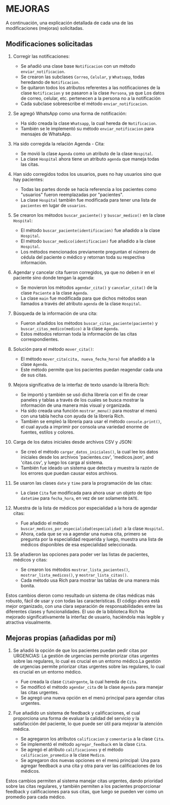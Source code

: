 # MEJORAS

A continuación, una explicación detallada de cada una de las modificaciones (mejoras) solicitadas.

## Modificaciones solicitadas

1. Corregir las notificaciones:
   - Se añadió una clase base `Notificacion` con un método `enviar_notificacion`.
   - Se crearon las subclases `Correo`, `Celular`, y `Whatsapp`, todas heredando de `Notificacion`.
   - Se quitaron todos los atributos referentes a las notificaciones de la clase `Notificacion` y se pasaron a la clase `Persona`, ya que Los datos de correo, celular, etc. pertenecen a la persona no a la notificación
   - Cada subclase sobreescribe el método `enviar_notificacion`.

2. Se agregó WhatsApp como una forma de notificación:
   - Ha sido creada la clase `Whatsapp`, la cual hereda de `Notificacion`.
   - También se le implementó su método `enviar_notificacion` para mensajes de WhatsApp.

3. Ha sido corregida la relación Agenda - Cita:
   - Se movió la clase `Agenda` como un atributo de la clase `Hospital`.
   - La clase `Hospital` ahora tiene un atributo `agenda` que maneja todas las citas.

4. Han sido corregidos todos los usuarios, pues no hay usuarios sino que hay pacientes:
   - Todas las partes donde se hacía referencia a los pacientes como "usuarios" fueron reemplazadas por "pacientes".
   - La clase `Hospital` también fue modificada para tener una lista de `pacientes` en lugar de `usuarios`.

5. Se crearon los métodos `buscar_paciente()` y `buscar_medico()` en la clase `Hospital`:
   - El método `buscar_paciente(identificacion)` fue añadido a la clase `Hospital`.
   - El método `buscar_medico(identificacion)` fue añadido a la clase `Hospital`.
   - Los métodos mencionados previamente preguntan el número de cédula del paciente o médico y retornan toda su respectiva información.

6. Agendar y cancelar cita fueron corregidos, ya que no deben ir en el paciente sino donde tengan la agenda:
   - Se movieron los métodos `agendar_cita()` y `cancelar_cita()` de la clase `Paciente` a la clase `Agenda`.
   - La clase `main` fue modificada para que dichos métodos sean llamados a través del atributo `agenda` de la clase `Hospital`.

7. Búsqueda de la información de una cita:
   - Fueron añadidos los métodos `buscar_citas_paciente(paciente)` y `buscar_citas_medico(medico)` a la clase `Agenda`.
   - Estos métodos retornan toda la información de las citas correspondientes.

8. Solución para el método `mover_cita()`:
   - El método `mover_cita(cita, nueva_fecha_hora)` fue añadido a la clase `Agenda`.
   - Este método permite que los pacientes puedan reagendar cada una de sus citas.

9. Mejora significativa de la interfaz de texto usando la librería Rich:
   - Se importó y también se usó dicha librería con el fin de crear paneles y tablas a través de los cuales se busca mostrar la información de una manera más visual y organizada.
   - Ha sido creada una función `mostrar_menu()` para mostrar el menú con una tabla hecha con ayuda de la librería Rich.
   - También se empleó la librería para usar el método `console.print()`, el cual ayuda a imprimir por consola una variedad enorme de fuentes, estilos y colores.

10. Carga de los datos iniciales desde archivos CSV y JSON:
    - Se creó el método `cargar_datos_iniciales()`, la cual lee los datos iniciales desde los archivos 'pacientes.csv', 'medicos.json', and 'citas.csv', y luego los carga al sistema.
    - También fue ideado un sistema que detecta y muestra la razón de los errores que puedan causar estos archivos.

11. Se usaron las clases `date` y `time` para la programación de las citas:
    - La clase `Cita` fue modificada para ahora usar un objeto de tipo `datetime` para `fecha_hora`, en vez de ser solamente `DATE`.

12. Muestra de la lista de médicos por especialidad a la hora de agendar citas:
    - Fue añadido el método `buscar_medicos_por_especialidad(especialidad)` a la clase `Hospital`.
    - Ahora, cada que se va a agendar una nueva cita, primero se pregunta por la especialidad requerida y luego, muestra una lista de médicos disponibles de esa especialidad seleccionada.

13. Se añadieron las opciones para poder ver las listas de pacientes, médicos y citas:
    - Se crearon los métodos `mostrar_lista_pacientes()`, `mostrar_lista_medicos()`, y `mostrar_lista_citas()`.
    - Cada método usa Rich para mostrar las tablas de una manera más bonita.

Estos cambios dieron como resultado un sistema de citas médicas más robusto, fácil de usar y con todas las características. El código ahora está mejor organizado, con una clara separación de responsabilidades entre las diferentes clases y funcionalidades. El uso de la biblioteca Rich ha mejorado significativamente la interfaz de usuario, haciéndola más legible y atractiva visualmente.

## Mejoras propias (añadidas por mí)

1. Se añadió la opción de que los pacientes puedan pedir citas por URGENCIAS: La gestión de urgencias permite priorizar citas urgentes sobre las regulares, lo cual es crucial en un entorno médico.La gestión de urgencias permite priorizar citas urgentes sobre las regulares, lo cual es crucial en un entorno médico.
    - Fue creada la clase `CitaUrgente`, la cual hereda de `Cita`.
    - Se modificó el método `agendar_cita` de la clase `Agenda` para manejar las citas urgentes.
    - Se agregó una nueva opción en el menú principal para agendar citas urgentes.

2. Fue añadido un sistema de feedback y calificaciones, el cual proporciona una forma de evaluar la calidad del servicio y la satisfacción del paciente, lo que puede ser útil para mejorar la atención médica.
    - Se agregaron los atributos `calificacion` y `comentario` a la clase `Cita`.
    - Se implementó el método `agregar_feedback` en la clase `Cita`.
    - Se agregó el atributo `calificaciones` y el método `calificacion_promedio` a la clase `Medico`.
    - Se agregaron dos nuevas opciones en el menú principal: Una para agregar feedback a una cita y otra para ver las calificaciones de los médicos.

Estos cambios permiten al sistema manejar citas urgentes, dando prioridad sobre las citas regulares, y también permiten a los pacientes proporcionar feedback y calificaciones para sus citas, que luego se pueden ver como un promedio para cada médico.